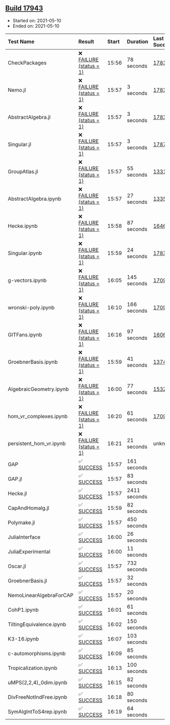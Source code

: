 ## [Build 17943](https://oscarci.mathematik.uni-kl.de/job/oscar/17943/)

* Started on: 2021-05-10
* Ended on: 2021-05-10

| Test Name    | Result | Start | Duration | Last Success | First Failure |
|:-------------|:-------|:------|:---------|:-------------|:--------------|
| CheckPackages | ❌ [FAILURE (status = 1)](https://oscarci.mathematik.uni-kl.de/job/oscar/17943/artifact/logs/build-17943/CheckPackages.log) | 15:56 | 78 seconds | [17832](https://oscarci.mathematik.uni-kl.de/job/oscar/17832/) | [17833](https://oscarci.mathematik.uni-kl.de/job/oscar/17833/) |
| Nemo.jl | ❌ [FAILURE (status = 1)](https://oscarci.mathematik.uni-kl.de/job/oscar/17943/artifact/logs/build-17943/Nemo.jl.log) | 15:57 | 3 seconds | [17835](https://oscarci.mathematik.uni-kl.de/job/oscar/17835/) | [17836](https://oscarci.mathematik.uni-kl.de/job/oscar/17836/) |
| AbstractAlgebra.jl | ❌ [FAILURE (status = 1)](https://oscarci.mathematik.uni-kl.de/job/oscar/17943/artifact/logs/build-17943/AbstractAlgebra.jl.log) | 15:57 | 3 seconds | [17831](https://oscarci.mathematik.uni-kl.de/job/oscar/17831/) | [17832](https://oscarci.mathematik.uni-kl.de/job/oscar/17832/) |
| Singular.jl | ❌ [FAILURE (status = 1)](https://oscarci.mathematik.uni-kl.de/job/oscar/17943/artifact/logs/build-17943/Singular.jl.log) | 15:57 | 3 seconds | [17871](https://oscarci.mathematik.uni-kl.de/job/oscar/17871/) | [17872](https://oscarci.mathematik.uni-kl.de/job/oscar/17872/) |
| GroupAtlas.jl | ❌ [FAILURE (status = 1)](https://oscarci.mathematik.uni-kl.de/job/oscar/17943/artifact/logs/build-17943/GroupAtlas.jl.log) | 15:57 | 55 seconds | [13311](https://oscarci.mathematik.uni-kl.de/job/oscar/13311/) | [13312](https://oscarci.mathematik.uni-kl.de/job/oscar/13312/) |
| AbstractAlgebra.ipynb | ❌ [FAILURE (status = 1)](https://oscarci.mathematik.uni-kl.de/job/oscar/17943/artifact/logs/build-17943/AbstractAlgebra.ipynb.log) | 15:57 | 27 seconds | [13355](https://oscarci.mathematik.uni-kl.de/job/oscar/13355/) | [13356](https://oscarci.mathematik.uni-kl.de/job/oscar/13356/) |
| Hecke.ipynb | ❌ [FAILURE (status = 1)](https://oscarci.mathematik.uni-kl.de/job/oscar/17943/artifact/logs/build-17943/Hecke.ipynb.log) | 15:58 | 87 seconds | [16463](https://oscarci.mathematik.uni-kl.de/job/oscar/16463/) | [16464](https://oscarci.mathematik.uni-kl.de/job/oscar/16464/) |
| Singular.ipynb | ❌ [FAILURE (status = 1)](https://oscarci.mathematik.uni-kl.de/job/oscar/17943/artifact/logs/build-17943/Singular.ipynb.log) | 15:59 | 24 seconds | [17835](https://oscarci.mathematik.uni-kl.de/job/oscar/17835/) | [17836](https://oscarci.mathematik.uni-kl.de/job/oscar/17836/) |
| g-vectors.ipynb | ❌ [FAILURE (status = 1)](https://oscarci.mathematik.uni-kl.de/job/oscar/17943/artifact/logs/build-17943/g-vectors.ipynb.log) | 16:05 | 145 seconds | [17099](https://oscarci.mathematik.uni-kl.de/job/oscar/17099/) | [17100](https://oscarci.mathematik.uni-kl.de/job/oscar/17100/) |
| wronski-poly.ipynb | ❌ [FAILURE (status = 1)](https://oscarci.mathematik.uni-kl.de/job/oscar/17943/artifact/logs/build-17943/wronski-poly.ipynb.log) | 16:10 | 166 seconds | [17098](https://oscarci.mathematik.uni-kl.de/job/oscar/17098/) | [17099](https://oscarci.mathematik.uni-kl.de/job/oscar/17099/) |
| GITFans.ipynb | ❌ [FAILURE (status = 1)](https://oscarci.mathematik.uni-kl.de/job/oscar/17943/artifact/logs/build-17943/GITFans.ipynb.log) | 16:16 | 97 seconds | [16068](https://oscarci.mathematik.uni-kl.de/job/oscar/16068/) | [16069](https://oscarci.mathematik.uni-kl.de/job/oscar/16069/) |
| GroebnerBasis.ipynb | ❌ [FAILURE (status = 1)](https://oscarci.mathematik.uni-kl.de/job/oscar/17943/artifact/logs/build-17943/GroebnerBasis.ipynb.log) | 15:59 | 41 seconds | [13748](https://oscarci.mathematik.uni-kl.de/job/oscar/13748/) | [13749](https://oscarci.mathematik.uni-kl.de/job/oscar/13749/) |
| AlgebraicGeometry.ipynb | ❌ [FAILURE (status = 1)](https://oscarci.mathematik.uni-kl.de/job/oscar/17943/artifact/logs/build-17943/AlgebraicGeometry.ipynb.log) | 16:00 | 77 seconds | [15322](https://oscarci.mathematik.uni-kl.de/job/oscar/15322/) | [15323](https://oscarci.mathematik.uni-kl.de/job/oscar/15323/) |
| hom_vr_complexes.ipynb | ❌ [FAILURE (status = 1)](https://oscarci.mathematik.uni-kl.de/job/oscar/17943/artifact/logs/build-17943/hom_vr_complexes.ipynb.log) | 16:20 | 61 seconds | [17099](https://oscarci.mathematik.uni-kl.de/job/oscar/17099/) | [17100](https://oscarci.mathematik.uni-kl.de/job/oscar/17100/) |
| persistent_hom_vr.ipynb | ❌ [FAILURE (status = 1)](https://oscarci.mathematik.uni-kl.de/job/oscar/17943/artifact/logs/build-17943/persistent_hom_vr.ipynb.log) | 16:21 | 21 seconds | unknown | unknown |
| GAP | ✅ [SUCCESS](https://oscarci.mathematik.uni-kl.de/job/oscar/17943/artifact/logs/build-17943/GAP.log) | 15:57 | 161 seconds |  |  |
| GAP.jl | ✅ [SUCCESS](https://oscarci.mathematik.uni-kl.de/job/oscar/17943/artifact/logs/build-17943/GAP.jl.log) | 15:57 | 83 seconds |  |  |
| Hecke.jl | ✅ [SUCCESS](https://oscarci.mathematik.uni-kl.de/job/oscar/17943/artifact/logs/build-17943/Hecke.jl.log) | 15:57 | 2411 seconds |  |  |
| CapAndHomalg.jl | ✅ [SUCCESS](https://oscarci.mathematik.uni-kl.de/job/oscar/17943/artifact/logs/build-17943/CapAndHomalg.jl.log) | 15:59 | 82 seconds |  |  |
| Polymake.jl | ✅ [SUCCESS](https://oscarci.mathematik.uni-kl.de/job/oscar/17943/artifact/logs/build-17943/Polymake.jl.log) | 15:57 | 450 seconds |  |  |
| JuliaInterface | ✅ [SUCCESS](https://oscarci.mathematik.uni-kl.de/job/oscar/17943/artifact/logs/build-17943/JuliaInterface.log) | 16:00 | 26 seconds |  |  |
| JuliaExperimental | ✅ [SUCCESS](https://oscarci.mathematik.uni-kl.de/job/oscar/17943/artifact/logs/build-17943/JuliaExperimental.log) | 16:00 | 11 seconds |  |  |
| Oscar.jl | ✅ [SUCCESS](https://oscarci.mathematik.uni-kl.de/job/oscar/17943/artifact/logs/build-17943/Oscar.jl.log) | 15:57 | 732 seconds |  |  |
| GroebnerBasis.jl | ✅ [SUCCESS](https://oscarci.mathematik.uni-kl.de/job/oscar/17943/artifact/logs/build-17943/GroebnerBasis.jl.log) | 15:57 | 32 seconds |  |  |
| NemoLinearAlgebraForCAP | ✅ [SUCCESS](https://oscarci.mathematik.uni-kl.de/job/oscar/17943/artifact/logs/build-17943/NemoLinearAlgebraForCAP.log) | 15:57 | 20 seconds |  |  |
| CohP1.ipynb | ✅ [SUCCESS](https://oscarci.mathematik.uni-kl.de/job/oscar/17943/artifact/logs/build-17943/CohP1.ipynb.log) | 16:01 | 61 seconds |  |  |
| TiltingEquivalence.ipynb | ✅ [SUCCESS](https://oscarci.mathematik.uni-kl.de/job/oscar/17943/artifact/logs/build-17943/TiltingEquivalence.ipynb.log) | 16:02 | 150 seconds |  |  |
| K3-16.ipynb | ✅ [SUCCESS](https://oscarci.mathematik.uni-kl.de/job/oscar/17943/artifact/logs/build-17943/K3-16.ipynb.log) | 16:07 | 103 seconds |  |  |
| c-automorphisms.ipynb | ✅ [SUCCESS](https://oscarci.mathematik.uni-kl.de/job/oscar/17943/artifact/logs/build-17943/c-automorphisms.ipynb.log) | 16:09 | 85 seconds |  |  |
| Tropicalization.ipynb | ✅ [SUCCESS](https://oscarci.mathematik.uni-kl.de/job/oscar/17943/artifact/logs/build-17943/Tropicalization.ipynb.log) | 16:13 | 100 seconds |  |  |
| uMPS(2,2,4)_0dim.ipynb | ✅ [SUCCESS](https://oscarci.mathematik.uni-kl.de/job/oscar/17943/artifact/logs/build-17943/uMPS-2-2-4-_0dim.ipynb.log) | 16:15 | 82 seconds |  |  |
| DivFreeNotIndFree.ipynb | ✅ [SUCCESS](https://oscarci.mathematik.uni-kl.de/job/oscar/17943/artifact/logs/build-17943/DivFreeNotIndFree.ipynb.log) | 16:18 | 80 seconds |  |  |
| SymAlgIntToS4rep.ipynb | ✅ [SUCCESS](https://oscarci.mathematik.uni-kl.de/job/oscar/17943/artifact/logs/build-17943/SymAlgIntToS4rep.ipynb.log) | 16:19 | 64 seconds |  |  |
